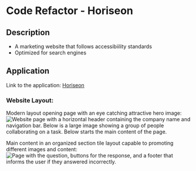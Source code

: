 # Code Refactor - Horiseon

## Description

- A marketing website that follows accessibiility standards
- Optimized for search engines

## Application

Link to the application:
[Horiseon](https://yiladien.github.io/Code_Refactor-Horiseon/)

### Website Layout:

Modern layout opening page with an eye catching attractive hero image:
![Website page with a horizontal header containing the company name and navigation bar. Below is a large image showing a group of people collaborating on a task. Below starts the main content of the page.](https://user-images.githubusercontent.com/100401790/188081095-9c36f2fe-60e4-4044-ad89-d7684afedbe4.png)

Main content in an organized section tile layout capable to promoting different images and content:
![Page with the question, buttons for the response, and a footer that informs the user if they answered incorrectly.](https://user-images.githubusercontent.com/100401790/188081667-fee17f34-d542-4623-add3-15e1cf93e5ec.png)
